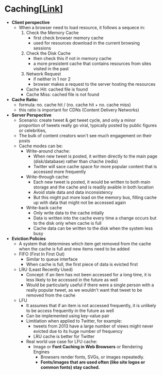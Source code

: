# Caching[[Link](https://neetcode.io/courses/system-design-for-beginners/10)]
- __Client perspective__
    - When a browser need to load resource, it follows a sequece in:
        1. Check the Memory Cache
            - first check browser memory cache
            - used for resources download in the current browsing sessions
        2. Check the Disk Cache
            - then check this if not in memory cache
            - a more presistent cache that contains resources from sites visited in the past
        3. Network Request
            - if neither in 1 nor 2
            - browser makes a request to the server hosting the resources
        - Cache Hit: cached file is found
        - Cache Miss: cached file is not found
- __Cache Ratio:__
    - formula: no. cache hit / (no. cache hit + no. cache miss)
    - this ratio is important for CDNs (Content Delivery Networks)
- __Server Perspective__
    - Scenario: create tweet & get tweet cycle, and only a minor proportion of tweets really go viral, typically posted by public figures or celebrities, 
    - The bulk of content creators won't see much engagement on their posts
    - Cache modes can be:
        - Write-around chache:
            - When new tweet is posted, it written directly to the main page (disk/database) rather than chache (redis)
            - Twitter will sace cache space for more popular content that is accessed more frequently
        - Write-through cache:
            - Each new tweet is posted, it would be written to both main storage and the cache and is readily avaible in both location
            - Avoid stale data and data inconsistency
            - But this might put more load on the memory bus, filling cache up with data that might not be accessed again
        - Write-back cache
            - Only write data to the cache intially
            - Data is written into the cache every time a change occurs but to the disk only when cache is full
            - Cache data can be written to the disk when the system less busy
- __Eviction Policies__
    - A system that determines which item get removed from the cache when the cache is full and new items need to be added
    - FIFO (First In First Out)
        - Similar to queue interface
        - When cache is full, the first piece of data is evicted first
    - LRU (Least Recently Used)
        - Concept: if an item has not been accessed for a long time, it is less likely to be accessed in the future as well
        - Would be particularly useful if there were a single person with a really popular tweet, as we wouldn't want that tweet to be removed from the cache
    - LFU
        - It assumes that if an item is not accessed frequently, it is unlikely to be access frequently in the future as well
        - Can be implemented using key-value pair
        - Limitiation when applied to Twitter, for example:
            - tweets from 2013 have a large number of views might never evicted due to its huge number of frequency
            - LRU cache is better for Twitter
        - Real world use case for LFU cache:
            - Image or **Font Caching in Web Browsers** or Rendering Engines
                - Browsers render fonts, SVGs, or images repeatedly.
                - **Fonts/images that are used often (like site logos or common fonts) stay cached.**